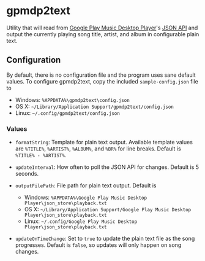 # gpmdp2text

Utility that will read from [Google Play Music Desktop Player](https://github.com/MarshallOfSound/Google-Play-Music-Desktop-Player-UNOFFICIAL-)'s [JSON API](https://github.com/MarshallOfSound/Google-Play-Music-Desktop-Player-UNOFFICIAL-/blob/master/docs/PlaybackAPI.md) and output the currently playing song title, artist, and album in configurable plain text.

## Configuration

By default, there is no configuration file and the program uses sane default values. To configure gpmdp2text, copy the included `sample-config.json` file to

* Windows: `%APPDATA%\gpmdp2text\config.json`
* OS X: `~/Library/Application Support/gpmdp2text/config.json`
* Linux: `~/.config/gpmdp2text/config.json`

### Values

* `formatString`: Template for plain text output. Available template values are `%TITLE%`, `%ARTIST%`, `%ALBUM%`, and `%BR%` for line breaks. Default is `%TITLE% - %ARTIST%`.
* `updateInterval`: How often to poll the JSON API for changes. Default is 5 seconds.
* `outputFilePath`: File path for plain text output. Default is
  
  * Windows: `%APPDATA%\Google Play Music Desktop Player\json_store\playback.txt`
  * OS X: `~/Library/Application Support/Google Play Music Desktop Player\json_store\playback.txt`
  * Linux: `~/.config/Google Play Music Desktop Player\json_store\playback.txt`
  
* `updateOnTimeChange`: Set to `true` to update the plain text file as the song progresses. Default is `false`, so updates will only happen on song changes.
